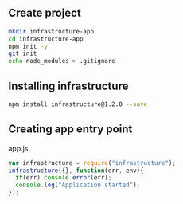 ## Create project

```bash
mkdir infrastructure-app
cd infrastructure-app
npm init -y
git init
echo node_modules > .gitignore
```

## Installing infrastructure
```bash
npm install infrastructure@1.2.0 --save
```

## Creating app entry point
app.js
```javascript
var infrastructure = require("infrastructure");
infrastructure({}, function(err, env){
  if(err) console.error(err);
  console.log("Application started");
});
```
